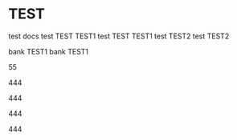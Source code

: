 # TEST
test docs
test TEST TEST1
test TEST TEST1
test TEST2
test TEST2

bank TEST1
bank TEST1

55

444

444

444

444
